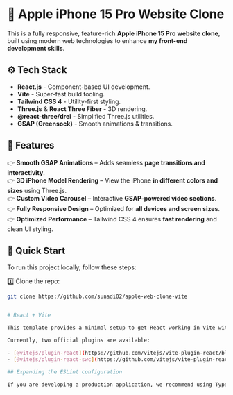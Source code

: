 # 🍏 Apple iPhone 15 Pro Website Clone

This is a fully responsive, feature-rich **Apple iPhone 15 Pro website clone**, built using modern web technologies to enhance **my front-end development skills**.

## ⚙️ Tech Stack
- **React.js** - Component-based UI development.
- **Vite** - Super-fast build tooling.
- **Tailwind CSS 4** - Utility-first styling.
- **Three.js** & **React Three Fiber** - 3D rendering.
- **@react-three/drei** - Simplified Three.js utilities.
- **GSAP (Greensock)** - Smooth animations & transitions.

## 🔋 Features
👉 **Smooth GSAP Animations** – Adds seamless **page transitions and interactivity**.  
👉 **3D iPhone Model Rendering** – View the iPhone **in different colors and sizes** using Three.js.  
👉 **Custom Video Carousel** – Interactive **GSAP-powered video sections**.  
👉 **Fully Responsive Design** – Optimized for **all devices and screen sizes**.  
👉 **Optimized Performance** – Tailwind CSS 4 ensures **fast rendering** and clean UI styling.  

## 🚀 Quick Start
To run this project locally, follow these steps:

1️⃣ Clone the repo:
```bash
git clone https://github.com/sunadi02/apple-web-clone-vite


# React + Vite

This template provides a minimal setup to get React working in Vite with HMR and some ESLint rules.

Currently, two official plugins are available:

- [@vitejs/plugin-react](https://github.com/vitejs/vite-plugin-react/blob/main/packages/plugin-react) uses [Babel](https://babeljs.io/) for Fast Refresh
- [@vitejs/plugin-react-swc](https://github.com/vitejs/vite-plugin-react/blob/main/packages/plugin-react-swc) uses [SWC](https://swc.rs/) for Fast Refresh

## Expanding the ESLint configuration

If you are developing a production application, we recommend using TypeScript with type-aware lint rules enabled. Check out the [TS template](https://github.com/vitejs/vite/tree/main/packages/create-vite/template-react-ts) for information on how to integrate TypeScript and [`typescript-eslint`](https://typescript-eslint.io) in your project.
